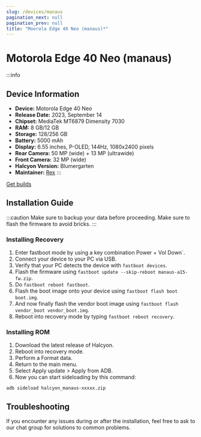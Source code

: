 ```yaml
---
slug: /devices/manaus
pagination_next: null
pagination_prev: null
title: "Moorola Edge 40 Neo (manaus)*"
---
```


# Motorola Edge 40 Neo (manaus)
:::info
## Device Information

- **Device:** Motorola Edge 40 Neo
- **Release Date:** 2023, September 14
- **Chipset:** 	MediaTek MT6879 Dimensity 7030 
- **RAM:** 8 GB/12 GB
- **Storage:** 128/256 GB
- **Battery:** 5000 mAh
- **Display:** 6.55 inches, P-OLED, 144Hz, 1080x2400 pixels
- **Rear Camera:** 50 MP (wide) + 13 MP (ultrawide)
- **Front Camera:** 32 MP (wide)
- **Halcyon Version:** Blumergarten
- **Maintainer:** [Rex](https://github.com/rexix01)
:::

<a href="https://www.pling.com/p/2058150/" class="button button--primary">Get builds</a>

## Installation Guide
:::caution
Make sure to backup your data before proceeding.
Make sure to flash the firmware to avoid bricks. 
:::

### Installing Recovery
1. Enter fastboot mode by using a key combination Power + Vol Down`.
2. Connect your device to your PC via USB.
3. Verify that your PC detects the device with `fastboot devices`.
4. Flash the firmware using `fastboot update --skip-reboot manaus-a15-fw.zip`.
5. Do `fastboot reboot fastboot`.
6. Flash the boot image onto your device using `fastboot flash boot boot.img`.
7. And now finally flash the vendor boot image using `fastboot flash vendor_boot vendor_boot.img`.
8. Reboot into recovery mode by typing `fastboot reboot recovery`.

### Installing ROM
1. Download the latest release of Halcyon.
2. Reboot into recovery mode.
3. Perform a Format data.
4. Return to the main menu.
5. Select Apply update > Apply from ADB.
6. Now you can start sideloading by this command:
```
adb sideload halcyon_manaus-xxxxx.zip
```

## Troubleshooting

If you encounter any issues during or after the installation, feel free to ask to our chat group for solutions to common problems.
